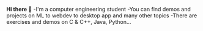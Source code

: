 **Hi there** :wave:
-I'm a computer engineering student
-You can find demos and projects on ML to webdev to desktop app and many other topics
-There are exercises and demos on C & C++, Java, Python...